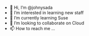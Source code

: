 - 👋 Hi, I’m @johnysada
- 👀 I’m interested in learning new staff
- 🌱 I’m currently learning Suse
- 💞️ I’m looking to collaborate on Cloud
- 📫 How to reach me ...

<!---
johnysada/johnysada is a ✨ special ✨ repository because its `README.md` (this file) appears on your GitHub profile.
You can click the Preview link to take a look at your changes.
--->
